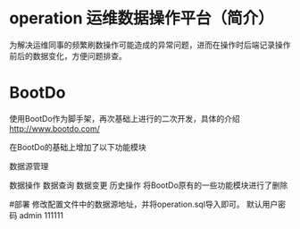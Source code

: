 # operation 运维数据操作平台（简介）

为解决运维同事的频繁刷数操作可能造成的异常问题，进而在操作时后端记录操作前后的数据变化，方便问题排查。



# BootDo 
使用BootDo作为脚手架，再次基础上进行的二次开发，具体的介绍 http://www.bootdo.com/


在BootDo的基础上增加了以下功能模块

数据源管理

数据操作
  数据查询
  数据变更
  历史操作
将BootDo原有的一些功能模块进行了删除

#部署
修改配置文件中的数据源地址，并将operation.sql导入即可。
默认用户密码 admin 111111
